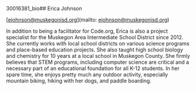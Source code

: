 30016381_bio## Erica Johnson

[ejohnson@muskegonisd.org](mailto: ejohnson@muskegonisd.org)

In addition to being a facilitator for Code.org, Erica is also a project specialist for the Muskegon Area Intermediate School District since 2012.  She currently works with local school districts on various science programs and place-based education projects.  She also taught high school biology and chemistry for 10 years at a local school in Muskegon County.  She firmly believes that STEM programs, including computer science are critical and a necessary part of an educational foundation for all K-12 students.  In her spare time, she enjoys pretty much any outdoor activity, especially mountain biking, hiking with her dogs, and paddle boarding.
